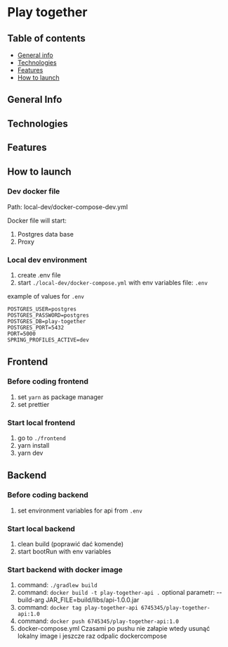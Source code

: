 # Play together

## Table of contents
* [General info](#general-info)
* [Technologies](#technologies)
* [Features](#features)
* [How to launch](#how-to-launch)

## General Info


## Technologies


## Features


## How to launch

### Dev docker file
Path: local-dev/docker-compose-dev.yml

Docker file will start:
1. Postgres data base
2. Proxy

### Local dev environment
1. create .env file
2. start `./local-dev/docker-compose.yml` with env variables file: `.env`

example of values for `.env`
```
POSTGRES_USER=postgres
POSTGRES_PASSWORD=postgres
POSTGRES_DB=play-together
POSTGRES_PORT=5432
PORT=5000
SPRING_PROFILES_ACTIVE=dev
```

## Frontend
### Before coding frontend
1. set `yarn` as package manager
2. set prettier
   
### Start local frontend
1. go to `./frontend`
2. yarn install
3. yarn dev

## Backend
### Before coding backend
1. set environment variables for api from `.env`
   
### Start local backend
1. clean build (poprawić dać komende)
2. start bootRun with env variables

### Start backend with docker image
1. command: `./gradlew build`
2. command: `docker build -t play-together-api .`
   optional parametr: --build-arg JAR_FILE=build/libs/api-1.0.0.jar
3. command: `docker tag play-together-api 6745345/play-together-api:1.0`
4. command: `docker push 6745345/play-together-api:1.0`
5. docker-compose.yml
Czasami po pushu nie załapie wtedy usunąć lokalny image i jeszcze raz odpalic dockercompose
